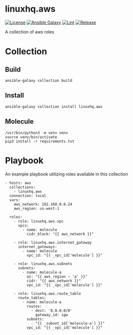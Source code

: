 # linuxhq.aws

[![License](https://img.shields.io/badge/license-GPLv3-lightgreen)](https://www.gnu.org/licenses/gpl-3.0.en.html#license-text)
[![Ansible Galaxy](https://img.shields.io/badge/collection-linuxhq.aws-blue)](https://galaxy.ansible.com/linuxhq/aws)
[![Lint](https://github.com/linuxhq/ansible-collection-aws/actions/workflows/linting.yml/badge.svg)](https://github.com/linuxhq/ansible-collection-aws/actions/workflows/linting.yml)
[![Release](https://github.com/linuxhq/ansible-collection-aws/actions/workflows/release.yml/badge.svg)](https://github.com/linuxhq/ansible-collection-aws/actions/workflows/release.yml)

A collection of aws roles

# Collection

## Build

    ansible-galaxy collection build

## Install

    ansible-galaxy collection install linuxhq.aws

## Molecule

    /usr/bin/python3 -m venv venv
    source venv/bin/activate
    pip3 install -r requirements.txt

# Playbook

An example playbook utilizing roles available in this collection

    - hosts: aws
      collections:
        - linuxhq.aws
      connection: local
      vars:
        aws_network: 192.168.0.0.24
        aws_region: us-west-1

      roles:
        - role: linuxhq.aws.vpc
          vpcs:
            - name: molecule
              cidr_block: "{{ aws_network }}"

        - role: linuxhq.aws.internet_gateway
          internet_gateways:
            - name: molecule
              vpc_id: "{{ _vpc_id['molecule'] }}"

        - role: linuxhq.aws.subnets
          subnets:
            - name: molecule-a
              az: "{{ aws_region ~ 'a' }}"
              cidr: "{{ aws_network }}"
              vpc_id: "{{ _vpc_id['molecule'] }}"

        - role: linuxhq.aws.route_table
          route_tables:
            - name: molecule-a
              routes:
                - dest: '0.0.0.0/0'
                  gateway_id: igw
              subnets:
                - "{{ _subnet_id['molecule-a'] }}"
              vpc_id: "{{ _vpc_id['molecule'] }}"
